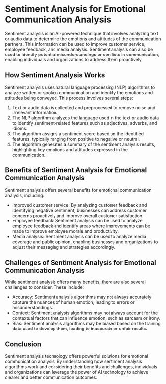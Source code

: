 Sentiment Analysis for Emotional Communication Analysis
=================================================================================================================

Sentiment analysis is an AI-powered technique that involves analyzing text or audio data to determine the emotions and attitudes of the communication partners. This information can be used to improve customer service, employee feedback, and media analysis. Sentiment analysis can also be used to identify potential misunderstandings or conflicts in communication, enabling individuals and organizations to address them proactively.

How Sentiment Analysis Works
----------------------------

Sentiment analysis uses natural language processing (NLP) algorithms to analyze written or spoken communication and identify the emotions and attitudes being conveyed. This process involves several steps:

1. Text or audio data is collected and preprocessed to remove noise and irrelevant information.
2. The NLP algorithm analyzes the language used in the text or audio data to identify sentiment-related features such as adjectives, adverbs, and idioms.
3. The algorithm assigns a sentiment score based on the identified features, typically ranging from positive to negative or neutral.
4. The algorithm generates a summary of the sentiment analysis results, highlighting key emotions and attitudes expressed in the communication.

Benefits of Sentiment Analysis for Emotional Communication Analysis
-------------------------------------------------------------------

Sentiment analysis offers several benefits for emotional communication analysis, including:

* Improved customer service: By analyzing customer feedback and identifying negative sentiment, businesses can address customer concerns proactively and improve overall customer satisfaction.
* Employee feedback: Sentiment analysis can be used to analyze employee feedback and identify areas where improvements can be made to improve employee morale and productivity.
* Media analysis: Sentiment analysis can be used to analyze media coverage and public opinion, enabling businesses and organizations to adjust their messaging and strategies accordingly.

Challenges of Sentiment Analysis for Emotional Communication Analysis
---------------------------------------------------------------------

While sentiment analysis offers many benefits, there are also several challenges to consider. These include:

* Accuracy: Sentiment analysis algorithms may not always accurately capture the nuances of human emotion, leading to errors or misunderstandings.
* Context: Sentiment analysis algorithms may not always account for the contextual factors that can influence emotion, such as sarcasm or irony.
* Bias: Sentiment analysis algorithms may be biased based on the training data used to develop them, leading to inaccurate or unfair results.

Conclusion
----------

Sentiment analysis technology offers powerful solutions for emotional communication analysis. By understanding how sentiment analysis algorithms work and considering their benefits and challenges, individuals and organizations can leverage the power of AI technology to achieve clearer and better communication outcomes.
